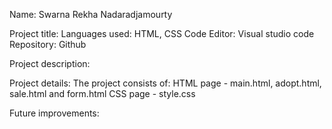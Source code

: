 Name: Swarna Rekha Nadaradjamourty

Project title:  Languages used: HTML, CSS Code Editor: Visual studio code Repository: Github

Project description: 

Project details: The project consists of: HTML page - main.html, adopt.html, sale.html and form.html CSS page - style.css

Future improvements:

